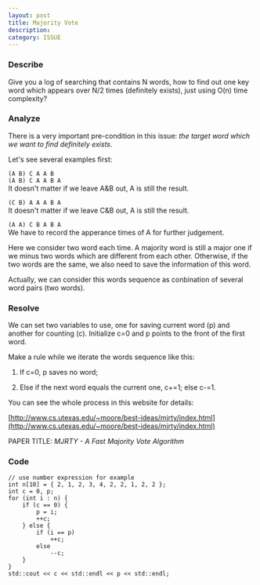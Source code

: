 ```yaml
---
layout: post
title: Majority Vote
description: 
category: ISSUE
---
```


### Describe

Give you a log of searching that contains N words, how to find out one key word which appears over N/2 times (definitely exists), just using O(n) time complexity?

### Analyze

There is a very important pre-condition in this issue: *the target word which we want to find definitely exists*.

Let's see several examples first:

`(A B) C A A B`  
`(A B) C A A B A`  
It doesn't matter if we leave A&B out, A is still the result.

`(C B) A A A B A`  
It doesn't matter if we leave C&B out, A is still the result.

`(A A) C B A B A`  
We have to record the apperance times of A for further judgement.

Here we consider two word each time. A majority word is still a major one if we minus two words which are different from each other. Otherwise, if the two words are the same, we also need to save the information of this word.

Actually, we can consider this words sequence as conbination of several word pairs (two words). 

### Resolve

We can set two variables to use, one for saving current word (p) and another for counting (c). Initialize c=0 and p points to the front of the first word.

Make a rule while we iterate the words sequence like this:

1. If c=0, p saves no word;

2. Else if the next word equals the current one, c+=1; else c-=1.

You can see the whole process in this website for details:

[http://www.cs.utexas.edu/~moore/best-ideas/mjrty/index.html](http://www.cs.utexas.edu/~moore/best-ideas/mjrty/index.html)

PAPER TITLE: *MJRTY - A Fast Majority Vote Algorithm*

### Code

	// use number expression for example
	int n[10] = { 2, 1, 2, 3, 4, 2, 2, 1, 2, 2 };
	int c = 0, p;
	for (int i : n) {
		if (c == 0) {
			p = i;
			++c;
		} else {
			if (i == p)
				++c;
			else
				--c;
		}
	}
	std::cout << c << std::endl << p << std::endl;


